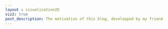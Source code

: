 ```yaml
---
layout : visualization2D
viz2: true
post_description: The motivation of this blog, developped by my friend <a href="https://www.linkedin.com/in/corentin-carteau-80a827144/">Corentin CARTEAU</a> and myself, is to build intuition about the behaviour of state of the art optimization algorithms in the face of particular loss shapes. Our interactive simulator includes first order (Gradient Descent-like methods) and second order (Newton-like) methods on a wide range of test functions (Scale inhomogeneity, Local Minima, Non-Stationary functions...).
---
```

